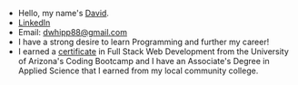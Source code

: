 - Hello, my name's [David](https://www.linkedin.com/in/david-w-079841213/).
- [LinkedIn](https://www.linkedin.com/in/david-w-079841213/)
- Email: dwhipp88@gmail.com
- I have a strong desire to learn Programming and further my career!
- I earned a [certificate](https://arizona.badgr.com/public/assertions/gKrNffytTUe7WQTfPe3A7A) in Full Stack Web Development from the University of Arizona's Coding Bootcamp and I have an Associate's Degree in Applied Science that I earned from my local community college. 

<!---
D-Whipp/D-Whipp is a ✨ special ✨ repository because its `README.md` (this file) appears on your GitHub profile.
You can click the Preview link to take a look at your changes.
--->
